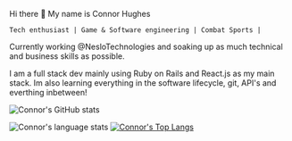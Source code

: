   Hi there 👋 My name is Connor Hughes
  
    Tech enthusiast | Game & Software engineering | Combat Sports |

Currently working @NesloTechnologies and soaking up as much technical and business skills as possible.


I am a full stack dev mainly using Ruby on Rails and React.js as my main stack. Im also learning everything in the software lifecycle, git, API's and everthing inbetween!

![Connor's GitHub stats](https://github-readme-stats.vercel.app/api?username=Connor-Hughes-Nes&count_private=true&show_icons=true&theme=dark&hide=issues)

![Connor's language stats](https://github-readme-stats.vercel.app/api/top-langs/?username=Connor-Hughes-Nes&theme=tokyonight&hide_border=true)
[![Connor's Top Langs](https://github-readme-stats.vercel.app/api/top-langs/?username=Connor-Hughes-Nes)](https://github.com/anuraghazra/github-readme-stats)

